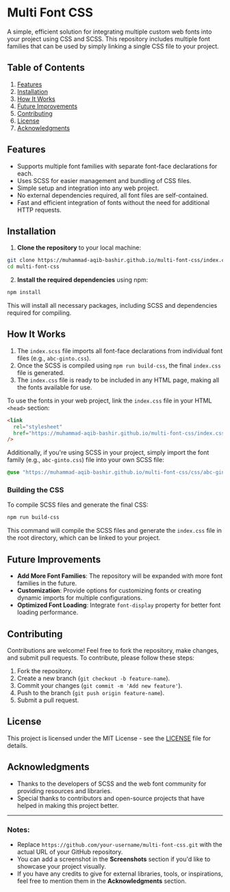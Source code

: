 # Multi Font CSS

A simple, efficient solution for integrating multiple custom web fonts into your project using CSS and SCSS. This repository includes multiple font families that can be used by simply linking a single CSS file to your project.

## Table of Contents

1. [Features](#features)
2. [Installation](#installation)
3. [How It Works](#how-it-works)
4. [Future Improvements](#future-improvements)
5. [Contributing](#contributing)
6. [License](#license)
7. [Acknowledgments](#acknowledgments)

## Features

- Supports multiple font families with separate font-face declarations for each.
- Uses SCSS for easier management and bundling of CSS files.
- Simple setup and integration into any web project.
- No external dependencies required, all font files are self-contained.
- Fast and efficient integration of fonts without the need for additional HTTP requests.

## Installation

1. **Clone the repository** to your local machine:

```bash
git clone https://muhammad-aqib-bashir.github.io/multi-font-css/index.css
cd multi-font-css
```

2. **Install the required dependencies** using npm:

```bash
npm install
```

This will install all necessary packages, including SCSS and dependencies required for compiling.

## How It Works

1. The `index.scss` file imports all font-face declarations from individual font files (e.g., `abc-ginto.css`).
2. Once the SCSS is compiled using `npm run build-css`, the final `index.css` file is generated.
3. The `index.css` file is ready to be included in any HTML page, making all the fonts available for use.

To use the fonts in your web project, link the `index.css` file in your HTML `<head>` section:

```html
<link
  rel="stylesheet"
  href="https://muhammad-aqib-bashir.github.io/multi-font-css/index.css"
/>
```

Additionally, if you're using SCSS in your project, simply import the font family (e.g., `abc-ginto.css`) file into your own SCSS file:

```scss
@use "https://muhammad-aqib-bashir.github.io/multi-font-css/css/abc-ginto.css";
```

### Building the CSS

To compile SCSS files and generate the final CSS:

```bash
npm run build-css
```

This command will compile the SCSS files and generate the `index.css` file in the root directory, which can be linked to your project.

## Future Improvements

- **Add More Font Families**: The repository will be expanded with more font families in the future.
- **Customization**: Provide options for customizing fonts or creating dynamic imports for multiple configurations.
- **Optimized Font Loading**: Integrate `font-display` property for better font loading performance.

## Contributing

Contributions are welcome! Feel free to fork the repository, make changes, and submit pull requests. To contribute, please follow these steps:

1. Fork the repository.
2. Create a new branch (`git checkout -b feature-name`).
3. Commit your changes (`git commit -m 'Add new feature'`).
4. Push to the branch (`git push origin feature-name`).
5. Submit a pull request.

## License

This project is licensed under the MIT License - see the [LICENSE](LICENSE) file for details.

## Acknowledgments

- Thanks to the developers of SCSS and the web font community for providing resources and libraries.
- Special thanks to contributors and open-source projects that have helped in making this project better.

---

### Notes:

- Replace `https://github.com/your-username/multi-font-css.git` with the actual URL of your GitHub repository.
- You can add a screenshot in the **Screenshots** section if you'd like to showcase your project visually.
- If you have any credits to give for external libraries, tools, or inspirations, feel free to mention them in the **Acknowledgments** section.
